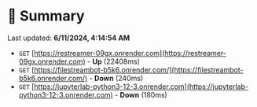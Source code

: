 # 📖 Summary
Last updated: **6/11/2024, 4:14:54 AM**

- `GET` [https://restreamer-09gx.onrender.com](https://restreamer-09gx.onrender.com) - **Up** (22408ms)
- `GET` [https://filestreambot-b5k6.onrender.com/](https://filestreambot-b5k6.onrender.com/) - **Down** (240ms)
- `GET` [https://jupyterlab-python3-12-3.onrender.com](https://jupyterlab-python3-12-3.onrender.com) - **Down** (180ms)
